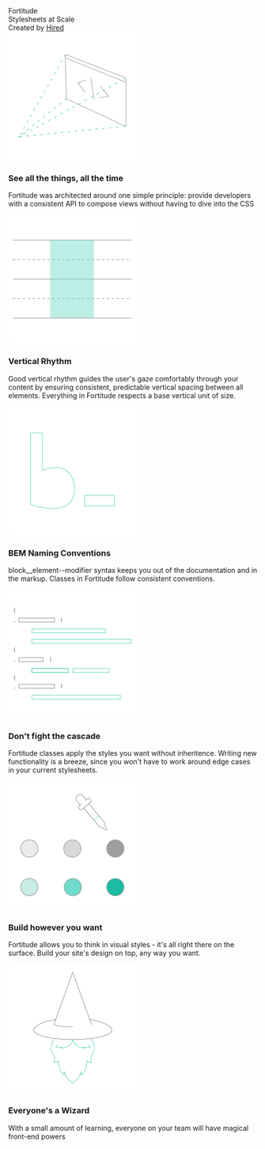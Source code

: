 <div class="box box--inverse xs-ptb8" style="background-image: url('images/index/hero.png'); background-repeat: no-repeat; background-position: center 8rem; background-attachment: fixed;">
  <div class="container xs-ptb8 xs-prl2 sm-prl0">
    <div class="xs-alpha xs-inset4 xs-mtb4">Fortitude</div>
    <div class="xs-gamma xs-inset4 xs-mb4">Stylesheets at Scale</div>
  </div>
</div>

<div class="box box--info xs-ptb1 xs-text-center xs-epsilion xs-mb4">
  Created by
  <a class="text--uppercase" href="http://hired.com/?utm_source=fortitudeio" target="_blank">Hired</a>
</div>

<div class="box">
  <div class="container xs-prl1 sm-prl0">
    <div class="layout layout--large"><div class="layout__item sm-6of12 lg-4of12 xs-mb6">
      <img alt="See all the things, all the time" class="xs-block xs-mrlauto xs-mb4" src="images/index/sections/see-all-the-things-all-the-time.png" width="260" height="260">
      <h3 class="xs-gamma xs-inset2 xs-mb2">
        See all the things, all the time
      </h3>
      <p class="xs-mb2">
        Fortitude was architected around one simple principle:
        provide developers with a consistent API to compose views 
        without having to dive into the CSS
      </p>
    </div><div class="layout__item sm-6of12 lg-4of12 xs-mb6">
      <img alt="Vertical Rhythm" class="xs-block xs-mrlauto xs-mb4" src="images/index/sections/vertical-rhythm.png" width="260" height="260">
      <h3 class="xs-gamma xs-inset2 xs-mb2">
        Vertical Rhythm
      </h3>
      <p>
        Good vertical rhythm guides the user's gaze comfortably
        through your content by ensuring consistent,
        predictable vertical spacing between all elements.
        Everything in Fortitude respects a base vertical unit of
        size.
      </p>
    </div><div class="layout__item sm-6of12 lg-4of12 xs-mb6">
      <img alt="BEM Naming Conventions" class="xs-block xs-mrlauto xs-mb4" src="images/index/sections/bem-naming-conventions.png" width="260" height="260">
      <h3 class="xs-gamma xs-inset2 xs-mb2">
        BEM Naming Conventions
      </h3>
      <p>
        block__element--modifier syntax keeps you out of the
        documentation and in the markup. Classes in Fortitude
        follow consistent conventions.
      </p>
    </div><div class="layout__item sm-6of12 lg-4of12 xs-mb6">
      <img alt="Don't fight the cascade" class="xs-block xs-mrlauto xs-mb4" src="images/index/sections/dont-fight-the-cascade.png" width="260" height="260">
      <h3 class="xs-gamma xs-inset2 xs-mb2">
        Don't fight the cascade
      </h3>
      <p>
        Fortitude classes apply the styles you want without
        inheritence. Writing new functionality is a breeze,
        since you won't have to work around edge cases in 
        your current stylesheets.
      </p>
    </div><div class="layout__item sm-6of12 lg-4of12 xs-mb6">
      <img alt="Build however you want" class="xs-block xs-mrlauto xs-mb4" src="images/index/sections/build-however-you-want.png" width="260" height="260">
      <h3 class="xs-gamma xs-inset2 xs-mb2">
        Build however you want
      </h3>
      <p>
        Fortitude allows you to think in visual styles - 
        it's all right there on the surface.
        Build your site's design on top, any way you want.
      </p>
    </div><div class="layout__item sm-6of12 lg-4of12 xs-mb6">
      <img alt="For CSS Wizards only" class="xs-block xs-mrlauto xs-mb4" src="images/index/sections/for-css-wizards-only.png" width="260" height="260">
      <h3 class="xs-gamma xs-inset2 xs-mb2">
        Everyone's a Wizard
      </h3>
      <p class="xs-mb2">
        With a small amount of learning, everyone on your 
        team will have magical front-end powers
      </p>
    </div></div>
  </div>
</div>